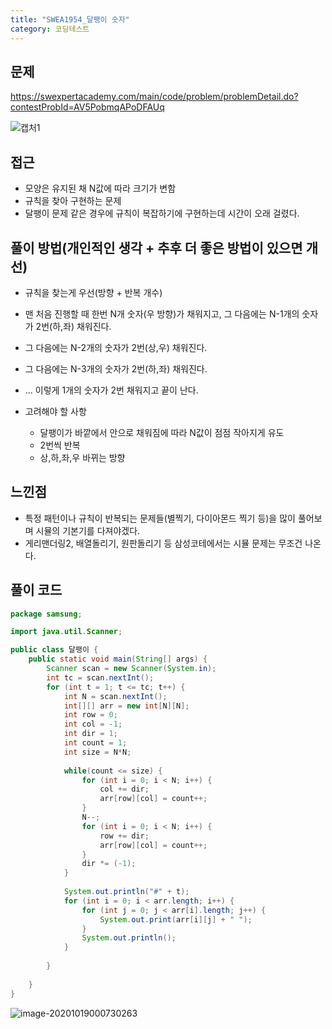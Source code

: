 ```yaml
---
title: "SWEA1954_달팽이 숫자"
category: 코딩테스트
---
```






## 문제

https://swexpertacademy.com/main/code/problem/problemDetail.do?contestProbId=AV5PobmqAPoDFAUq

![캡처1](C:\Users\cch\OneDrive\사진\캡처1.JPG)






## 접근

- 모양은 유지된 채 N값에 따라 크기가 변함 
- 규칙을 찾아 구현하는 문제
- 달팽이 문제 같은 경우에 규칙이 복잡하기에 구현하는데 시간이 오래 걸렸다.






## 풀이 방법(개인적인 생각 + 추후 더 좋은 방법이 있으면 개선)

- 규칙을 찾는게 우선(방향 + 반복 개수)



- 맨 처음 진행할 때 한번 N개 숫자(우 방향)가 채워지고, 그 다음에는 N-1개의 숫자가 2번(하,좌) 채워진다.
- 그 다음에는 N-2개의 숫자가 2번(상,우) 채워진다.
- 그 다음에는 N-3개의 숫자가 2번(하,좌) 채워진다.
- ... 이렇게 1개의 숫자가 2번 채워지고 끝이 난다.



- 고려해야 할 사항
  - 달팽이가 바깥에서 안으로 채워짐에 따라 N값이 점점 작아지게 유도
  - 2번씩 반복
  - 상,하,좌,우 바뀌는 방향





## 느낀점

- 특정 패턴이나 규칙이 반복되는 문제들(별찍기, 다이아몬드 찍기 등)을 많이 풀어보며 시뮬의 기본기를 다져야겠다.
- 게리맨더링2, 배열돌리기, 원판돌리기 등 삼성코테에서는 시뮬 문제는 무조건 나온다.








## 풀이 코드

```java
package samsung;

import java.util.Scanner;

public class 달팽이 {
	public static void main(String[] args) {
		Scanner scan = new Scanner(System.in);
		int tc = scan.nextInt();
		for (int t = 1; t <= tc; t++) {
			int N = scan.nextInt();
			int[][] arr = new int[N][N];
			int row = 0;
			int col = -1;
			int dir = 1;
			int count = 1;
			int size = N*N;
			
			while(count <= size) {
				for (int i = 0; i < N; i++) {
					col += dir;
					arr[row][col] = count++;
				}
				N--;
				for (int i = 0; i < N; i++) {
					row += dir;
					arr[row][col] = count++;
				}
				dir *= (-1);
			}
				
			System.out.println("#" + t);
			for (int i = 0; i < arr.length; i++) {
				for (int j = 0; j < arr[i].length; j++) {
					System.out.print(arr[i][j] + " ");
				}
				System.out.println();
			}
			
		}
		
	}
}

```



![image-20201019000730263](C:\Users\cch\AppData\Roaming\Typora\typora-user-images\image-20201019000730263.png)

